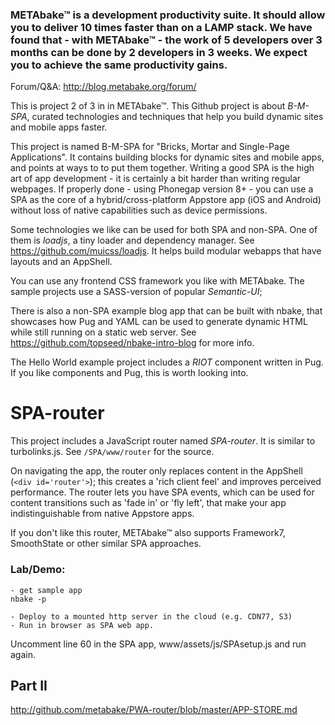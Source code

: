 

### METAbake&trade; is a development productivity suite. It should allow you to deliver 10 times faster than on a LAMP stack. We have found that - with METAbake&trade; - the work of 5 developers over 3 months can be done by 2 developers in 3 weeks. We expect you to achieve the same productivity gains.


Forum/Q&A: http://blog.metabake.org/forum/


This is project 2 of 3 in in METAbake&trade;. This Github project is about _B-M-SPA_, curated technologies and techniques that help you build dynamic sites and mobile apps faster.

This project is named B-M-SPA for "Bricks, Mortar and Single-Page Applications". It contains building blocks for dynamic sites and mobile apps, and points at ways to to put them together. Writing a good SPA is the high art of app development - it is certainly a bit harder than writing regular webpages. If properly done - using Phonegap version 8+ - you can use a SPA as the core of a hybrid/cross-platform Appstore app (iOS and Android) without loss of native capabilities such as device permissions.

Some technologies we like can be used for both SPA and non-SPA. One of them is _loadjs_, a tiny loader and dependency manager. See https://github.com/muicss/loadjs. It helps build  modular webapps that have layouts and an AppShell.

You can use any frontend CSS framework you like with METAbake. The sample projects use a SASS-version of popular _Semantic-UI_;

There is also a non-SPA example blog app that can be built with nbake, that showcases how Pug and YAML
can be used to generate dynamic HTML while still running on a static web server. See https://github.com/topseed/nbake-intro-blog for more info.

The Hello World example project includes a _RIOT_ component written in Pug. If you like components and Pug,
this is worth looking into.

# SPA-router

This project includes a JavaScript router named _SPA-router_. It is similar to turbolinks.js.
See `/SPA/www/router` for the source.

On navigating the app, the router only replaces content in the AppShell (`<div id='router'>`); this creates a 'rich client feel' and improves perceived performance. The router lets you have SPA events, which can be used for content transitions such as 'fade in' or 'fly left', that make your app indistinguishable from native Appstore apps.

If you don't like this router, METAbake&trade; also supports Framework7, SmoothState or other similar SPA approaches.

### Lab/Demo:

	- get sample app
	nbake -p

	- Deploy to a mounted http server in the cloud (e.g. CDN77, S3)
	- Run in browser as SPA web app.

Uncomment line 60 in the SPA app, www/assets/js/SPAsetup.js and run again.


## Part II

http://github.com/metabake/PWA-router/blob/master/APP-STORE.md


